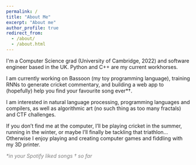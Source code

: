 ```yaml
---
permalink: /
title: "About Me"
excerpt: "About me"
author_profile: true
redirect_from: 
  - /about/
  - /about.html
---
```


I'm a Computer Science grad (University of Cambridge, 2022) and software engineer based in the UK. Python and C++ are my current workhorses.

I am currently working on Bassoon (my toy programming language), training RNNs to generate cricket commentary, and building a web app to (hopefully) help you find your favourite song ever*†.

I am interested in natural language processing, programming languages and compilers, as well as algorithmic art (no such thing as too many fractals) and CTF challenges.

If you don’t find me at the computer, I’ll be playing cricket in the summer, running in the winter, or maybe I’ll finally be tackling that triathlon... Otherwise I enjoy playing and creating computer games and fiddling with my 3D printer.

<p style="color:gray"> <em>*in your Spotify liked songs † so far</em></p>